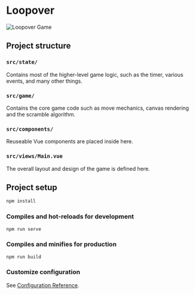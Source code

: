 # Loopover

![Loopover Game](https://repository-images.githubusercontent.com/213859310/dfd40b00-4fd7-11ea-9161-836dba6c576b)

## Project structure

### `src/state/`

Contains most of the higher-level game logic, such as the timer, various events, and many other things.

### `src/game/`

Contains the core game code such as move mechanics, canvas rendering and the scramble algorithm.

### `src/components/`

Reuseable Vue components are placed inside here.

### `src/views/Main.vue`

The overall layout and design of the game is defined here.

## Project setup
```sh
npm install
```

### Compiles and hot-reloads for development
```sh
npm run serve
```

### Compiles and minifies for production
```sh
npm run build
```

### Customize configuration
See [Configuration Reference](https://cli.vuejs.org/config/).
